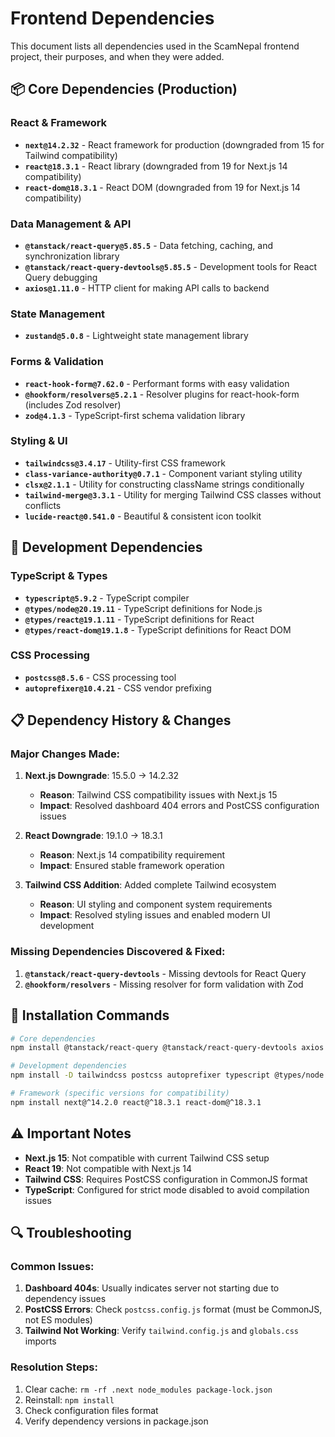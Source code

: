 # Frontend Dependencies

This document lists all dependencies used in the ScamNepal frontend project, their purposes, and when they were added.

## 📦 Core Dependencies (Production)

### **React & Framework**
- **`next@14.2.32`** - React framework for production (downgraded from 15 for Tailwind compatibility)
- **`react@18.3.1`** - React library (downgraded from 19 for Next.js 14 compatibility)
- **`react-dom@18.3.1`** - React DOM (downgraded from 19 for Next.js 14 compatibility)

### **Data Management & API**
- **`@tanstack/react-query@5.85.5`** - Data fetching, caching, and synchronization library
- **`@tanstack/react-query-devtools@5.85.5`** - Development tools for React Query debugging
- **`axios@1.11.0`** - HTTP client for making API calls to backend

### **State Management**
- **`zustand@5.0.8`** - Lightweight state management library

### **Forms & Validation**
- **`react-hook-form@7.62.0`** - Performant forms with easy validation
- **`@hookform/resolvers@5.2.1`** - Resolver plugins for react-hook-form (includes Zod resolver)
- **`zod@4.1.3`** - TypeScript-first schema validation library

### **Styling & UI**
- **`tailwindcss@3.4.17`** - Utility-first CSS framework
- **`class-variance-authority@0.7.1`** - Component variant styling utility
- **`clsx@2.1.1`** - Utility for constructing className strings conditionally
- **`tailwind-merge@3.3.1`** - Utility for merging Tailwind CSS classes without conflicts
- **`lucide-react@0.541.0`** - Beautiful & consistent icon toolkit

## 🔧 Development Dependencies

### **TypeScript & Types**
- **`typescript@5.9.2`** - TypeScript compiler
- **`@types/node@20.19.11`** - TypeScript definitions for Node.js
- **`@types/react@19.1.11`** - TypeScript definitions for React
- **`@types/react-dom@19.1.8`** - TypeScript definitions for React DOM

### **CSS Processing**
- **`postcss@8.5.6`** - CSS processing tool
- **`autoprefixer@10.4.21`** - CSS vendor prefixing

## 📋 Dependency History & Changes

### **Major Changes Made:**
1. **Next.js Downgrade**: 15.5.0 → 14.2.32
   - **Reason**: Tailwind CSS compatibility issues with Next.js 15
   - **Impact**: Resolved dashboard 404 errors and PostCSS configuration issues

2. **React Downgrade**: 19.1.0 → 18.3.1
   - **Reason**: Next.js 14 compatibility requirement
   - **Impact**: Ensured stable framework operation

3. **Tailwind CSS Addition**: Added complete Tailwind ecosystem
   - **Reason**: UI styling and component system requirements
   - **Impact**: Resolved styling issues and enabled modern UI development

### **Missing Dependencies Discovered & Fixed:**
1. **`@tanstack/react-query-devtools`** - Missing devtools for React Query
2. **`@hookform/resolvers`** - Missing resolver for form validation with Zod

## 🚀 Installation Commands

```bash
# Core dependencies
npm install @tanstack/react-query @tanstack/react-query-devtools axios zustand react-hook-form @hookform/resolvers zod lucide-react class-variance-authority clsx tailwind-merge

# Development dependencies
npm install -D tailwindcss postcss autoprefixer typescript @types/node @types/react @types/react-dom

# Framework (specific versions for compatibility)
npm install next@^14.2.0 react@^18.3.1 react-dom@^18.3.1
```

## ⚠️ Important Notes

- **Next.js 15**: Not compatible with current Tailwind CSS setup
- **React 19**: Not compatible with Next.js 14
- **Tailwind CSS**: Requires PostCSS configuration in CommonJS format
- **TypeScript**: Configured for strict mode disabled to avoid compilation issues

## 🔍 Troubleshooting

### **Common Issues:**
1. **Dashboard 404s**: Usually indicates server not starting due to dependency issues
2. **PostCSS Errors**: Check `postcss.config.js` format (must be CommonJS, not ES modules)
3. **Tailwind Not Working**: Verify `tailwind.config.js` and `globals.css` imports

### **Resolution Steps:**
1. Clear cache: `rm -rf .next node_modules package-lock.json`
2. Reinstall: `npm install`
3. Check configuration files format
4. Verify dependency versions in package.json
